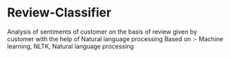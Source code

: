 # Review-Classifier
Analysis of sentiments of customer on the basis of review given by customer with the help of Natural language processing Based on :- Machine learning, NLTK, Natural language processing
